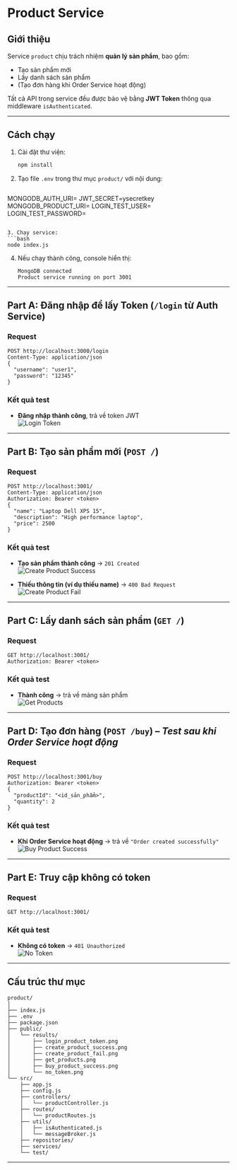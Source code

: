# Product Service

## Giới thiệu
Service `product` chịu trách nhiệm **quản lý sản phẩm**, bao gồm:
- Tạo sản phẩm mới  
- Lấy danh sách sản phẩm  
- (Tạo đơn hàng khi Order Service hoạt động)

Tất cả API trong service đều được bảo vệ bằng **JWT Token** thông qua middleware `isAuthenticated`.

---

## Cách chạy

1. Cài đặt thư viện:
   ```bash
   npm install
   ```

2. Tạo file `.env` trong thư mục `product/` với nội dung:
   ```env
MONGODB_AUTH_URI=
JWT_SECRET=ysecretkey
MONGODB_PRODUCT_URI=
LOGIN_TEST_USER=
LOGIN_TEST_PASSWORD=
   ```

3. Chạy service:
   ```bash
   node index.js
   ```

4. Nếu chạy thành công, console hiển thị:
   ```
   MongoDB connected
   Product service running on port 3001
   ```

---

## Part A: Đăng nhập để lấy Token (`/login` từ Auth Service)

### Request
```http
POST http://localhost:3000/login
Content-Type: application/json
{
  "username": "user1",
  "password": "12345"
}
```

### Kết quả test
- **Đăng nhập thành công**, trả về token JWT  
  ![Login Token](public/results/login_product_token.png)

---

## Part B: Tạo sản phẩm mới (`POST /`)

### Request
```http
POST http://localhost:3001/
Content-Type: application/json
Authorization: Bearer <token>
{
  "name": "Laptop Dell XPS 15",
  "description": "High performance laptop",
  "price": 2500
}
```

### Kết quả test
- **Tạo sản phẩm thành công** → `201 Created`  
  ![Create Product Success](public/results/create_product_success.png)

- **Thiếu thông tin (ví dụ thiếu name)** → `400 Bad Request`  
  ![Create Product Fail](public/results/create_product_fail.png)

---

## Part C: Lấy danh sách sản phẩm (`GET /`)

### Request
```http
GET http://localhost:3001/
Authorization: Bearer <token>
```

### Kết quả test
- **Thành công** → trả về mảng sản phẩm  
  ![Get Products](public/results/get_products.png)

---

## Part D: Tạo đơn hàng (`POST /buy`) – *Test sau khi Order Service hoạt động*

### Request
```http
POST http://localhost:3001/buy
Authorization: Bearer <token>
{
  "productId": "<id_sản_phẩm>",
  "quantity": 2
}
```

### Kết quả test
- **Khi Order Service hoạt động** → trả về `"Order created successfully"`  
  ![Buy Product Success](public/results/buy_product_success.png)
---

## Part E: Truy cập không có token

### Request
```http
GET http://localhost:3001/
```

### Kết quả test
- **Không có token** → `401 Unauthorized`  
  ![No Token](public/results/no_token.png)

---

## Cấu trúc thư mục
```
product/
│
├── index.js
├── .env
├── package.json
├── public/
│   └── results/
│       ├── login_product_token.png
│       ├── create_product_success.png
│       ├── create_product_fail.png
│       ├── get_products.png
│       ├── buy_product_success.png
│       └── no_token.png
└── src/
    ├── app.js
    ├── config.js
    ├── controllers/
    │   └── productController.js
    ├── routes/
    │   └── productRoutes.js
    ├── utils/
    │   ├── isAuthenticated.js
    │   └── messageBroker.js
    ├── repositories/
    ├── services/
    └── test/
```

---
